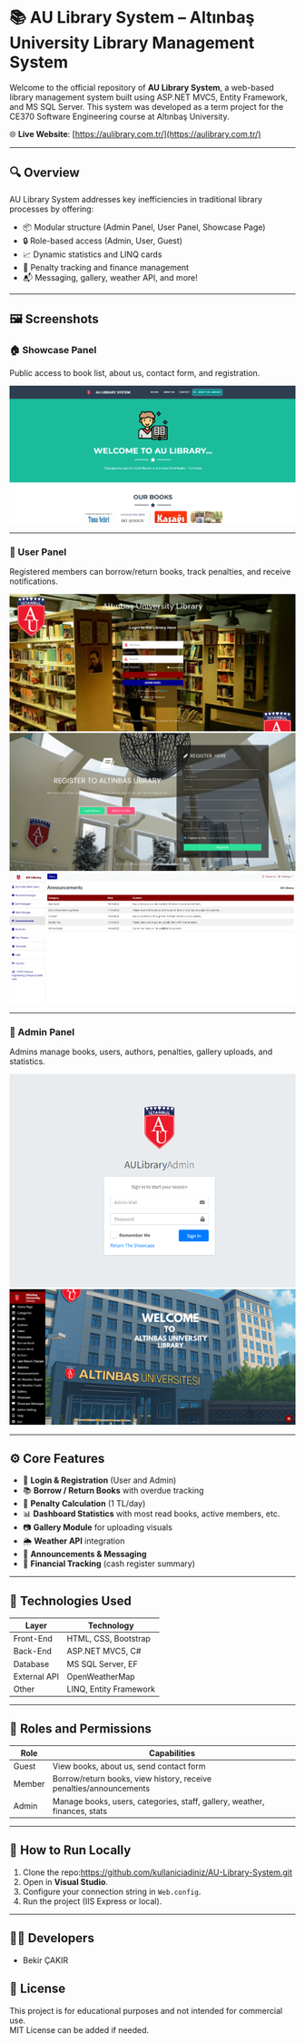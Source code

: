 # 📚 AU Library System – Altınbaş University Library Management System

Welcome to the official repository of **AU Library System**, a web-based library management system built using ASP.NET MVC5, Entity Framework, and MS SQL Server. This system was developed as a term project for the CE370 Software Engineering course at Altınbaş University.

🌐 **Live Website**: [https://aulibrary.com.tr/](https://aulibrary.com.tr/)

---

## 🔍 Overview

AU Library System addresses key inefficiencies in traditional library processes by offering:

- 📦 Modular structure (Admin Panel, User Panel, Showcase Page)
- 🔒 Role-based access (Admin, User, Guest)
- 📈 Dynamic statistics and LINQ cards
- 🧾 Penalty tracking and finance management
- 📬 Messaging, gallery, weather API, and more!

---

## 🖼️ Screenshots

### 🏠 Showcase Panel
Public access to book list, about us, contact form, and registration.

![Showcase](screenshots/showcase.png.png)

---

### 👤 User Panel
Registered members can borrow/return books, track penalties, and receive notifications.

![User Panel](screenshots/userlogin.png.png)
![User Panel](screenshots/userregister.png.png)
![User Panel](screenshots/user.png.png)

---

### 🔐 Admin Panel
Admins manage books, users, authors, penalties, gallery uploads, and statistics.

![Admin Panel](screenshots/adminlogin.png.png)
![Admin Panel](screenshots/admin.png.png)

---

## ⚙️ Core Features

- 🔐 **Login & Registration** (User and Admin)
- 📚 **Borrow / Return Books** with overdue tracking
- 🧮 **Penalty Calculation** (1 TL/day)
- 📊 **Dashboard Statistics** with most read books, active members, etc.
- 📷 **Gallery Module** for uploading visuals
- 🌦️ **Weather API** integration
- 📢 **Announcements & Messaging**
- 🧾 **Financial Tracking** (cash register summary)

---

## 🧱 Technologies Used

| Layer             | Technology              |
|------------------|-------------------------|
| Front-End        | HTML, CSS, Bootstrap    |
| Back-End         | ASP.NET MVC5, C#        |
| Database         | MS SQL Server, EF       |
| External API     | OpenWeatherMap          |
| Other            | LINQ, Entity Framework  |

---

## 👥 Roles and Permissions

| Role      | Capabilities                                                                 |
|-----------|------------------------------------------------------------------------------|
| Guest     | View books, about us, send contact form                                      |
| Member    | Borrow/return books, view history, receive penalties/announcements          |
| Admin     | Manage books, users, categories, staff, gallery, weather, finances, stats    |

---

## 🔧 How to Run Locally

1. Clone the repo:https://github.com/kullaniciadiniz/AU-Library-System.git
2. Open in **Visual Studio**.
3. Configure your connection string in `Web.config`.
4. Run the project (IIS Express or local).

---


## 👨‍💻 Developers

- Bekir ÇAKIR 


## 📜 License

This project is for educational purposes and not intended for commercial use.  
MIT License can be added if needed.

